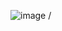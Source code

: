 ![image](https://user-images.githubusercontent.com/112687883/213657045-994f2453-6d1f-4e94-888e-0dfada294c04.png)
/
